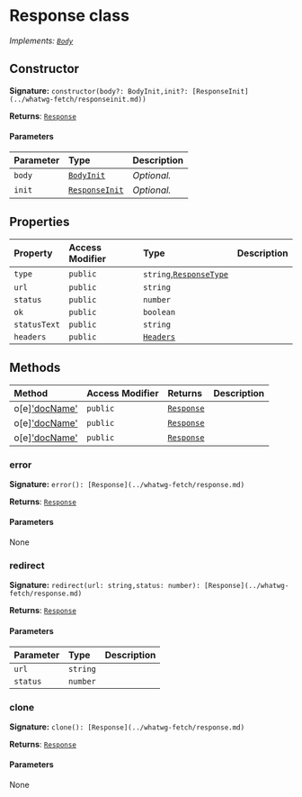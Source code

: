 # Response class

_Implements: [`Body`](../whatwg-fetch/body.md)_






## Constructor


**Signature:** `constructor(body?: BodyInit,init?: [ResponseInit](../whatwg-fetch/responseinit.md))`

**Returns**: [`Response`](../whatwg-fetch/response.md)



#### Parameters


| Parameter	   | Type    | Description |
|:-------------|:---------------|:------------|
| `body`    | [`BodyInit`](..//whatwg-fetch.md#types) | _Optional._ |
| `init`    | [`ResponseInit`](../whatwg-fetch/responseinit.md) | _Optional._ |


## Properties

| Property	   | Access Modifier | Type	| Description|
|:-------------|:----|:-------|:-----------|
|`type`     | `public` | `string`,[`ResponseType`](../whatwg-fetch/responsetype.md) |  |
|`url`     | `public` | `string` |  |
|`status`     | `public` | `number` |  |
|`ok`     | `public` | `boolean` |  |
|`statusText`     | `public` | `string` |  |
|`headers`     | `public` | [`Headers`](../whatwg-fetch/headers.md) |  |




## Methods

| Method	   | Access Modifier | Returns	| Description|
|:-------------|:----|:-------|:-----------|
|o[e]['docName'](error())     | `public` | [`Response`](../whatwg-fetch/response.md) |  |
|o[e]['docName'](redirect(url-status))     | `public` | [`Response`](../whatwg-fetch/response.md) |  |
|o[e]['docName'](clone())     | `public` | [`Response`](../whatwg-fetch/response.md) |  |





### error



**Signature:** ``error(): [Response](../whatwg-fetch/response.md)``

**Returns**: [`Response`](../whatwg-fetch/response.md)



#### Parameters
None


### redirect



**Signature:** ``redirect(url: string,status: number): [Response](../whatwg-fetch/response.md)``

**Returns**: [`Response`](../whatwg-fetch/response.md)



#### Parameters


| Parameter	   | Type    | Description |
|:-------------|:---------------|:------------|
| `url`    | `string` |  |
| `status`    | `number` |  |


### clone



**Signature:** ``clone(): [Response](../whatwg-fetch/response.md)``

**Returns**: [`Response`](../whatwg-fetch/response.md)



#### Parameters
None

